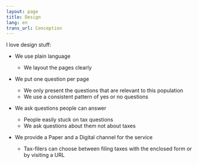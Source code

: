 ```yaml
---
layout: page
title: Design
lang: en
trans_url: Conception
---
```

I love design stuff:

* We use plain language

  * We layout the pages clearly
* We put one question per page

  * We only present the questions that are relevant to this population
  * We use a consistent pattern of yes or no questions
* We ask questions people can answer

  * People easily stuck on tax questions
  * We ask questions about them not about taxes
* We provide a Paper and a Digital channel for the service

  * Tax-filers can choose between filing taxes with the enclosed form or by visiting a URL